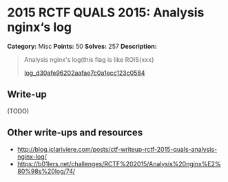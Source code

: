 # 2015 RCTF QUALS 2015: Analysis nginx‘s log

**Category:** Misc
**Points:** 50
**Solves:** 257
**Description:**

> Analysis nginx's log(this flag is like ROIS{xxx}
> 
> 
> [log_d30afe96202aafae7c0a1ecc123c0584](./log_d30afe96202aafae7c0a1ecc123c0584)


## Write-up

(TODO)

## Other write-ups and resources

* <http://blog.jclariviere.com/posts/ctf-writeup-rctf-2015-quals-analysis-nginx-log/>
* <https://b01lers.net/challenges/RCTF%202015/Analysis%20nginx%E2%80%98s%20log/74/>
